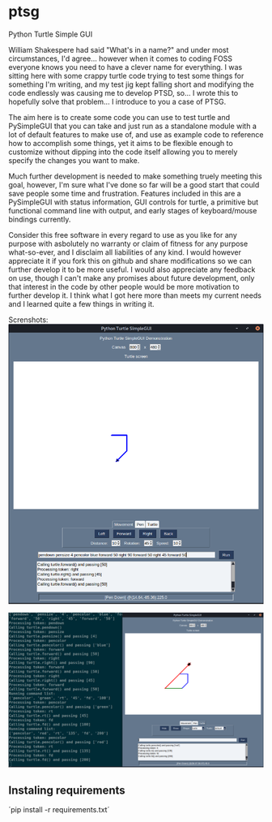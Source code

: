 # ptsg
Python Turtle Simple GUI

William Shakespere had said "What's in a name?" and under most circumstances, I'd agree... however when it comes to coding FOSS everyone knows you need to have a clever name for everything. I was sitting here with some crappy turtle code trying to test some things for something I'm writing, and my test jig kept falling short and modifying the code endlessly was causing me to develop PTSD, so... I wrote this to hopefully solve that problem... I introduce to you a case of PTSG.

The aim here is to create some code you can use to test turtle and PySimpleGUI that you can take and just run as a standalone module with a lot of default features to make use of, and use as example code to reference how to accomplish some things, yet it aims to be flexible enough to customize without dipping into the code itself allowing you to merely specify the changes you want to make. 

Much further development is needed to make something truely meeting this goal, however, I'm sure what I've done so far will be a good start that could save people some time and frustration. Features included in this are a PySimpleGUI with status information, GUI controls for turtle, a primitive but functional command line with output, and early stages of keyboard/mouse bindings currently.

Consider this free software in every regard to use as you like for any purpose with asbolutely no warranty or claim of fitness for any purpose what-so-ever, and I disclaim all liabilities of any kind. I would however appreciate it if you fork this on github and share modifications so we can further develop it to be more useful. I would also appreciate any feedback on use, though I can't make any promises about future development, only that interest in the code by other people would be more motivation to further develop it. I think what I got here more than meets my current needs and I learned quite a few things in writing it.

Screnshots:
![PTSG](ptsg.png?raw=true "PTSG")

![PTSG run from terminal](ptsg-terminal.png?raw=true "PTSG run from the terminal")

## Instaling requirements

´pip install -r requirements.txt´
